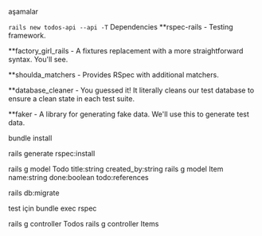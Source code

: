 aşamalar

`rails new todos-api --api -T`
Dependencies
**rspec-rails - Testing framework.
 
**factory_girl_rails - A fixtures replacement with a more straightforward syntax. You'll see.
    
**shoulda_matchers - Provides RSpec with additional matchers.
    
**database_cleaner - You guessed it! It literally cleans our test database to ensure a clean state in each test suite.
    
**faker - A library for generating fake data. We'll use this to generate test data.


bundle install

rails generate rspec:install

rails g model Todo title:string created_by:string
rails g model Item name:string done:boolean todo:references

rails db:migrate

test için
bundle exec rspec


rails g controller Todos
rails g controller Items